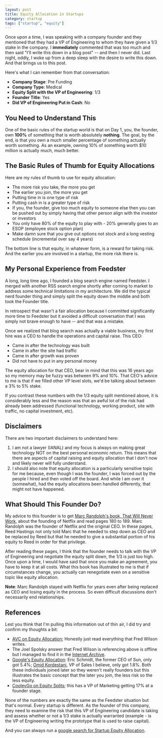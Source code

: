 ```yaml
---
layout: post
title: Equity Allocation in Startups
category: startup
tags: ["startup", "equity"]
---
```

Once upon a time, I was speaking with a company founder and they mentioned that they had a VP of Engineering to whom they have given a 1/3 stake in the company.  I **immediately** commented that was too much and then said "I'll write this down in a blog post" -- and then I never did.  Last night, oddly, I woke up from a deep sleep with the desire to write this down.  And that brings us to this post. 

Here's what I can remember from that conversation:

* **Company Stage**: Pre Funding
* **Company Type**: Medical
* **Equity Split with the VP of Engineering**: 1/3
* **Founder Title**: Yes
* **Did VP of Engineering Put in Cash**: No

## You Need to Understand This

One of the basic rules of the startup world is that on Day 1, you, the founder, own **100%** of something that is worth absolutely **nothing**.  The goal, by the end, is that you own a much smaller percentage of something actually worth something.  As an example, owning 10% of something worth $10 million is actually much, much better.

## The Basic Rules of Thumb for Equity Allocations

Here are my rules of thumb to use for equity allocation:

* The more risk you take, the more you get
* The earlier you join, the more you get
* Putting time in is one type of risk
* Putting cash in is a greater type of risk
* If you, the founder, give too much equity to someone else then you can be pushed out by simply having that other person align with the investor or investors
* You only have 80% of the equity to play with - 20% generally goes to an ESOP (employee stock option plan)
* Make damn sure that you give out options not stock and a long vesting schedule (incremental over say 4 years)

The bottom line is that equity, in whatever form, is a reward for taking risk.  And the earlier you are involved in a startup, the more risk there is.  

## My Personal Experience from Feedster

A long, long time ago, I founded a blog search engine named Feedster.  I merged with another RSS search engine shortly after coming to market to address some technical limitations in my architecture.  We did the typical nerd founder thing and simply split the equity down the middle and both took the Founder title.  

In retrospect that wasn't a fair allocation because I committed significantly more time to Feedster but it avoided a difficult conversation that I was simply not brave enough to have -- and that was a mistake.

Once we realized that blog search was actually a viable business, my first hire was a CEO to handle the operations and capital raise.  This CEO:

* Came in after the technology was built
* Came in after the site had traffic
* Came in after growth was proven 
* Did not have to put in any personal money 

The equity allocation for that CEO, bear in mind that this was 16 years ago so my memory may be fuzzy was between 9% and 10%.  That CEO's advice to me is that if we filled other VP level slots, we'd be talking about between a 3% to 5% stake.

If you contrast these numbers with the 1/3 equity split mentioned above, it is considerably less and the reason was that an awful lot of the risk had already been addressed (functional technology, working product, site with traffic, no capital investment, etc).

## Disclaimers

There are two important disclaimers to understand here:

1.  I am not a lawyer (IANAL) and my focus is always on making great technology NOT on the best personal economic return.  This means that there are aspects of capital raising and equity allocation that I don't now and likely never will fully understand.
2.  I should also note that equity allocation is a particularly sensitive topic for me because, even though I was the founder, I was forced out by the people I hired and then voted off the board.  And while I am over it (somewhat), had the equity allocations been handled differently, that might not have happened.

## What Should This Founder Do?

My advice to this founder is to get [Marc Randolph's book, That Will Never Work](https://www.amazon.com/That-Will-Never-Work-Netflix/dp/0316530204/), about the founding of Netflix and read pages 180 to 189.   Marc Randolph was the founder of Netflix and the original CEO.  In these pages, Reed Hastings not only told Marc that he needed to step down as CEO and be replaced by Reed but that he needed to give a substantial portion of his equity to Reed in order for that privilege.

After reading these pages, I think that the founder needs to talk with the VP of Engineering and negotiate the equity split down, the 1/3 is just too high.  Once upon a time, I would have said that once you make an agreement, you have to keep it at all costs.  What this book has illustrated to me is that if circumstances change, you actually can renegotiate even on a sensitive topic like equity allocation.

**Note**: Marc Randolph stayed with Netflix for years even after being replaced as CEO and losing equity in the process.  So even difficult discussions don't necessarily end relationships.

## References

Lest you think that I'm pulling this information out of thin air, I did try and confirm my thoughts a bit:

* [AVC on Equity Allocation](https://avc.com/2011/04/how-to-allocate-founder-and-employee-equity/); Honestly just read everything that Fred Wilson writes.
* The Joel Spolsky answer that Fred Wilson is referencing above is offline but I managed to find it in the [Internet Archive](https://web.archive.org/web/20110415170946/http://answers.onstartups.com/questions/6949/forming-a-new-software-startup-how-do-i-allocate-ownership-fairly/23326).
* [Google's Equity Allocation](https://www.slideshare.net/lebret/equity-split-in-startups): Eric Schmidt, the former CEO of Sun, only got 5.4%; [Omid Kordestani](https://en.wikipedia.org/wiki/Omid_Kordestani), VP of Sales I believe, only got 1.8%.  Both these individuals joined later so they weren't really founders but this illustrates the basic concept that the later you join, the less risk so the less equity.
* [CooleyGo on Equity Splits](https://www.cooleygo.com/how-to-allocate-stock-to-founders-early-team-members/); this has a VP of Marketing getting 17% at a founder stage.

None of the numbers are exactly the same as the Feedster situation but that's normal.  Every startup is different.  As the founder of this company, they need to examine the risk that this VP of Engineering candidate is taking and assess whether or not a 1/3 stake is actually warranted (example - is the VP of Engineering writing the prototype that is used to raise capital).

And you can always run a [google search for Startup Equity Allocation](https://www.google.com/search?q=startup+equity+allocation&oq=startup+equity+allocation&aqs=chrome..69i57j69i60.6023j0j4&sourceid=chrome&ie=UTF-8).

